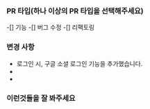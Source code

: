 ### PR 타입(하나 이상의 PR 타입을 선택해주세요)
-[] 기능
-[] 버그 수정
-[] 리팩토링

### 변경 사항 
- 로그인 시, 구글 소셜 로그인 기능을 추가했습니다.
- 
- 

### 이런것들을 잘 봐주세요
